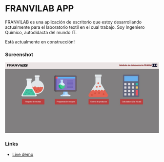 # FRANVILAB APP

FRANVILAB es una aplicación de escritorio que estoy desarrollando actualmente para el laboratorio textil en el cual trabajo. Soy Ingeniero Químico, autodidacta del mundo IT.

Está actualmente en construcción! 


### Screenshot

![](images/franvilab.png)

### Links

- [Live demo](https://jeraldinnemg.github.io/franvilab/)


### 